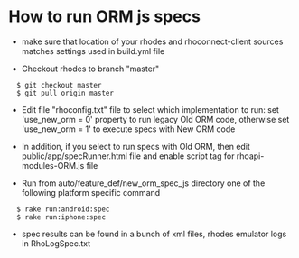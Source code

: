 How to run ORM js specs
===========

* make sure that location of your rhodes and rhoconnect-client sources matches settings used in build.yml file

* Checkout rhodes to branch "master"

```
  $ git checkout master
  $ git pull origin master
```

* Edit file "rhoconfig.txt" file to select which implementation to run:
  set 'use_new_orm = 0' property to run legacy Old ORM code,
  otherwise set 'use_new_orm = 1' to execute specs with New ORM code

* In addition, if you select to run specs with Old ORM, then edit
  public/app/specRunner.html file and enable script tag for rhoapi-modules-ORM.js file

* Run from auto/feature_def/new_orm_spec_js directory one of the following platform specific command

```
  $ rake run:android:spec
  $ rake run:iphone:spec
```

* spec results can be found in a bunch of xml files, rhodes emulator logs in RhoLogSpec.txt


